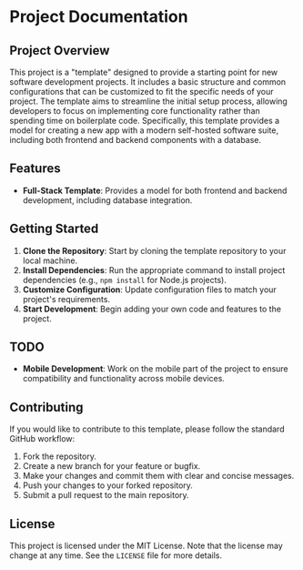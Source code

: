 # Project Documentation

## Project Overview

This project is a "template" designed to provide a starting point for new software development projects. It includes a basic structure and common configurations that can be customized to fit the specific needs of your project. The template aims to streamline the initial setup process, allowing developers to focus on implementing core functionality rather than spending time on boilerplate code. Specifically, this template provides a model for creating a new app with a modern self-hosted software suite, including both frontend and backend components with a database.

## Features

- **Full-Stack Template**: Provides a model for both frontend and backend development, including database integration.

## Getting Started

1. **Clone the Repository**: Start by cloning the template repository to your local machine.
2. **Install Dependencies**: Run the appropriate command to install project dependencies (e.g., `npm install` for Node.js projects).
3. **Customize Configuration**: Update configuration files to match your project's requirements.
4. **Start Development**: Begin adding your own code and features to the project.

## TODO

- **Mobile Development**: Work on the mobile part of the project to ensure compatibility and functionality across mobile devices.

## Contributing

If you would like to contribute to this template, please follow the standard GitHub workflow:

1. Fork the repository.
2. Create a new branch for your feature or bugfix.
3. Make your changes and commit them with clear and concise messages.
4. Push your changes to your forked repository.
5. Submit a pull request to the main repository.

## License

This project is licensed under the MIT License. Note that the license may change at any time. See the `LICENSE` file for more details.